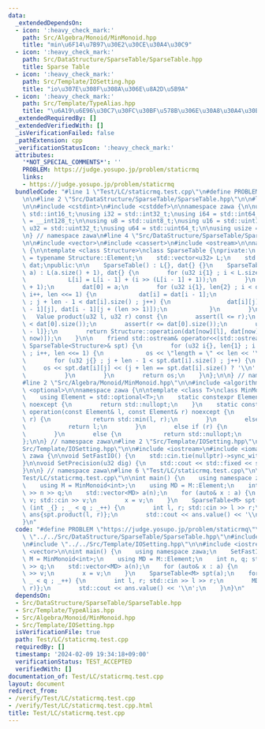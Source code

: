 ```yaml
---
data:
  _extendedDependsOn:
  - icon: ':heavy_check_mark:'
    path: Src/Algebra/Monoid/MinMonoid.hpp
    title: "min\u6F14\u7B97\u30E2\u30CE\u30A4\u30C9"
  - icon: ':heavy_check_mark:'
    path: Src/DataStructure/SparseTable/SparseTable.hpp
    title: Sparse Table
  - icon: ':heavy_check_mark:'
    path: Src/Template/IOSetting.hpp
    title: "io\u307E\u308F\u308A\u306E\u8A2D\u5B9A"
  - icon: ':heavy_check_mark:'
    path: Src/Template/TypeAlias.hpp
    title: "\u6A19\u6E96\u30C7\u30FC\u30BF\u578B\u306E\u30A8\u30A4\u30EA\u30A2\u30B9"
  _extendedRequiredBy: []
  _extendedVerifiedWith: []
  _isVerificationFailed: false
  _pathExtension: cpp
  _verificationStatusIcon: ':heavy_check_mark:'
  attributes:
    '*NOT_SPECIAL_COMMENTS*': ''
    PROBLEM: https://judge.yosupo.jp/problem/staticrmq
    links:
    - https://judge.yosupo.jp/problem/staticrmq
  bundledCode: "#line 1 \"Test/LC/staticrmq.test.cpp\"\n#define PROBLEM \"https://judge.yosupo.jp/problem/staticrmq\"\
    \n\n#line 2 \"Src/DataStructure/SparseTable/SparseTable.hpp\"\n\n#line 2 \"Src/Template/TypeAlias.hpp\"\
    \n\n#include <cstdint>\n#include <cstddef>\n\nnamespace zawa {\n\nusing i16 =\
    \ std::int16_t;\nusing i32 = std::int32_t;\nusing i64 = std::int64_t;\nusing i128\
    \ = __int128_t;\n\nusing u8 = std::uint8_t;\nusing u16 = std::uint16_t;\nusing\
    \ u32 = std::uint32_t;\nusing u64 = std::uint64_t;\n\nusing usize = std::size_t;\n\
    \n} // namespace zawa\n#line 4 \"Src/DataStructure/SparseTable/SparseTable.hpp\"\
    \n\n#include <vector>\n#include <cassert>\n#include <ostream>\n\nnamespace zawa\
    \ {\n\ntemplate <class Structure>\nclass SparseTable {\nprivate:\n    using Value\
    \ = typename Structure::Element;\n    std::vector<u32> L;\n    std::vector<std::vector<Value>>\
    \ dat;\npublic:\n\n    SparseTable() : L{}, dat{} {}\n    SparseTable(const std::vector<Value>&\
    \ a) : L(a.size() + 1), dat{} {\n        for (u32 i{1} ; i < L.size() ; i++) {\n\
    \            L[i] = L[i - 1] + (i >> (L[i - 1] + 1));\n        }\n        dat.resize(L.back()\
    \ + 1);\n        dat[0] = a;\n        for (u32 i{1}, len{2} ; i < dat.size() ;\
    \ i++, len <<= 1) {\n            dat[i] = dat[i - 1];\n            for (u32 j{}\
    \ ; j + len - 1 < dat[i].size() ; j++) {\n                dat[i][j] = Structure::operation(dat[i\
    \ - 1][j], dat[i - 1][j + (len >> 1)]);\n            }\n        }\n    }\n\n \
    \   Value product(u32 l, u32 r) const {\n        assert(l <= r);\n        assert(l\
    \ < dat[0].size());\n        assert(r <= dat[0].size());\n        u32 now{L[r\
    \ - l]};\n        return Structure::operation(dat[now][l], dat[now][r - (1 <<\
    \ now)]);\n    }\n\n    friend std::ostream& operator<<(std::ostream& os, const\
    \ SparseTable<Structure>& spt) {\n        for (u32 i{}, len{1} ; i < spt.dat.size()\
    \ ; i++, len <<= 1) {\n            os << \"length = \" << len << '\\n';\n    \
    \        for (u32 j{} ; j + len - 1 < spt.dat[i].size() ; j++) {\n           \
    \     os << spt.dat[i][j] << (j + len == spt.dat[i].size() ? '\\n' : ' ');\n \
    \           }\n        }\n        return os;\n    }\n};\n\n} // namespace zawa\n\
    #line 2 \"Src/Algebra/Monoid/MinMonoid.hpp\"\n\n#include <algorithm>\n#include\
    \ <optional>\n\nnamespace zawa {\n\ntemplate <class T>\nclass MinMonoid {\npublic:\n\
    \    using Element = std::optional<T>;\n    static constexpr Element identity()\
    \ noexcept {\n        return std::nullopt;\n    }\n    static constexpr Element\
    \ operation(const Element& l, const Element& r) noexcept {\n        if (l and\
    \ r) {\n            return std::min(l, r);\n        }\n        else if (l) {\n\
    \            return l;\n        }\n        else if (r) {\n            return r;\n\
    \        }\n        else {\n            return std::nullopt;\n        }\n    }\n\
    };\n\n} // namespace zawa\n#line 2 \"Src/Template/IOSetting.hpp\"\n\n#line 4 \"\
    Src/Template/IOSetting.hpp\"\n\n#include <iostream>\n#include <iomanip>\n\nnamespace\
    \ zawa {\n\nvoid SetFastIO() {\n    std::cin.tie(nullptr)->sync_with_stdio(false);\n\
    }\n\nvoid SetPrecision(u32 dig) {\n    std::cout << std::fixed << std::setprecision(dig);\n\
    }\n\n} // namespace zawa\n#line 6 \"Test/LC/staticrmq.test.cpp\"\n\n#line 9 \"\
    Test/LC/staticrmq.test.cpp\"\n\nint main() {\n    using namespace zawa;\n    SetFastIO();\n\
    \    using M = MinMonoid<int>;\n    using MD = M::Element;\n    int n, q; std::cin\
    \ >> n >> q;\n    std::vector<MD> a(n);\n    for (auto& x : a) {\n        int\
    \ v; std::cin >> v;\n        x = v;\n    }\n    SparseTable<M> spt(a);\n    for\
    \ (int _{} ; _ < q ; _++) {\n        int l, r; std::cin >> l >> r;\n        MD\
    \ ans{spt.product(l, r)};\n        std::cout << ans.value() << '\\n';\n    }\n\
    }\n"
  code: "#define PROBLEM \"https://judge.yosupo.jp/problem/staticrmq\"\n\n#include\
    \ \"../../Src/DataStructure/SparseTable/SparseTable.hpp\"\n#include \"../../Src/Algebra/Monoid/MinMonoid.hpp\"\
    \n#include \"../../Src/Template/IOSetting.hpp\"\n\n#include <iostream>\n#include\
    \ <vector>\n\nint main() {\n    using namespace zawa;\n    SetFastIO();\n    using\
    \ M = MinMonoid<int>;\n    using MD = M::Element;\n    int n, q; std::cin >> n\
    \ >> q;\n    std::vector<MD> a(n);\n    for (auto& x : a) {\n        int v; std::cin\
    \ >> v;\n        x = v;\n    }\n    SparseTable<M> spt(a);\n    for (int _{} ;\
    \ _ < q ; _++) {\n        int l, r; std::cin >> l >> r;\n        MD ans{spt.product(l,\
    \ r)};\n        std::cout << ans.value() << '\\n';\n    }\n}\n"
  dependsOn:
  - Src/DataStructure/SparseTable/SparseTable.hpp
  - Src/Template/TypeAlias.hpp
  - Src/Algebra/Monoid/MinMonoid.hpp
  - Src/Template/IOSetting.hpp
  isVerificationFile: true
  path: Test/LC/staticrmq.test.cpp
  requiredBy: []
  timestamp: '2024-02-09 19:34:18+09:00'
  verificationStatus: TEST_ACCEPTED
  verifiedWith: []
documentation_of: Test/LC/staticrmq.test.cpp
layout: document
redirect_from:
- /verify/Test/LC/staticrmq.test.cpp
- /verify/Test/LC/staticrmq.test.cpp.html
title: Test/LC/staticrmq.test.cpp
---
```

